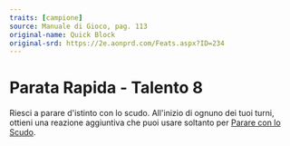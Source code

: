 ```yaml
---
traits: [campione]
source: Manuale di Gioco, pag. 113
original-name: Quick Block
original-srd: https://2e.aonprd.com/Feats.aspx?ID=234
---
```


# Parata Rapida - Talento 8

Riesci a parare d'istinto con lo scudo. All'inizio di ognuno dei tuoi turni,
ottieni una reazione aggiuntiva che puoi usare soltanto per
[Parare con lo Scudo](/talenti/generici/parare-con-lo-scudo).
